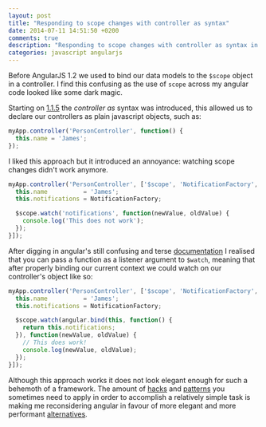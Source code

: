 ```yaml
---
layout: post
title: "Responding to scope changes with controller as syntax"
date: 2014-07-11 14:51:50 +0200
comments: true
description: "Responding to scope changes with controller as syntax in AngularJS"
categories: javascript angularjs
---
```


Before AngularJS 1.2 we used to bind our data models to the ``$scope`` object in a controller. I find this confusing as the use  of ``scope`` across my angular code looked like some dark magic.

Starting on [1.1.5](https://github.com/angular/angular.js/blob/master/CHANGELOG.md#115-triangle-squarification-2013-05-22) the *controller as* syntax was introduced, this allowed us to declare our controllers as plain javascript objects, such as:

```javascript
myApp.controller('PersonController', function() {
  this.name = 'James';
});
```

I liked this approach but it introduced an annoyance: watching scope changes didn't work anymore.

```javascript
myApp.controller('PersonController', ['$scope', 'NotificationFactory', function($scope, NotificationFactory) {
  this.name          = 'James';
  this.notifications = NotificationFactory;

  $scope.watch('notifications', function(newValue, oldValue) {
    console.log('This does not work');
  });
}]);
```

<!-- more -->

After digging in angular's still confusing and terse [documentation](https://docs.angularjs.org/api/ng/type/$rootScope.Scope) I realised that you can pass a function as a listener argument to ``$watch``, meaning that after properly binding our current context we could watch on our controller's object like so:

```javascript
myApp.controller('PersonController', ['$scope', 'NotificationFactory', function($scope, NotificationFactory) {
  this.name          = 'James';
  this.notifications = NotificationFactory;

  $scope.watch(angular.bind(this, function() {
    return this.notifications;
  }), function(newValue, oldValue) {
    // This does work!
    console.log(newValue, oldValue);
  });
}]);
```

Although this approach works it does not look elegant enough for such a behemoth of a framework. The amount of [hacks](https://github.com/allaud/quick-ng-repeat) and [patterns](http://stackoverflow.com/questions/15666048/angular-js-service-vs-provider-vs-factory) you sometimes need to apply in order to accomplish a relatively simple task is making me reconsidering angular in favour of more elegant and more performant [alternatives](http://facebook.github.io/react/).
